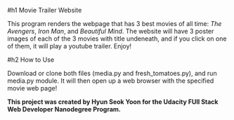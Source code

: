 #h1 Movie Trailer Website

This program renders the webpage that has 3 best movies of all time: _The Avengers_, _Iron Man_, and _Beautiful Mind_. The website will have 3 poster images of each of the 3 movies with title undeneath, and if you click on one of them, it will play a youtube trailer. Enjoy!

#h2 How to Use

Download or clone both files (media.py and fresh_tomatoes.py), and run media.py module.
It will then open up a web browser with the specified movie web page!


**This project was created by Hyun Seok Yoon for the Udacity FUll Stack Web Developer Nanodegree Program.**